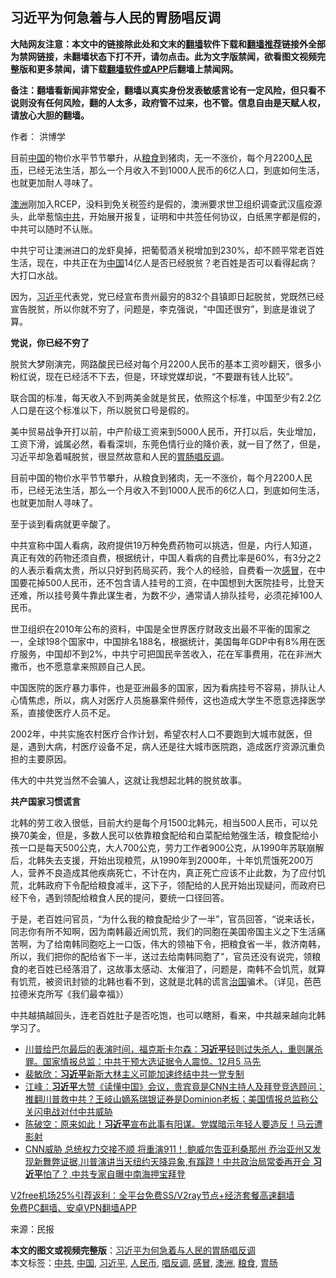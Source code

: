  <h2>习近平为何急着与人民的胃肠唱反调</h2> <p class="notice"><b>大陆网友注意：本文中的链接除此处和文末的<a href="https://github.com/bannedbook/fanqiang" >翻墙</a>软件下载和<a href="https://github.com/killgcd/justmysocks/blob/master/README.md">翻墙推荐</a>链接外全部为禁网链接，未翻墙状态下打不开，请勿点击。此为文字版禁闻，欲看图文视频完整版和更多禁闻，请下载<a href="https://github.com/bannedbook/fanqiang">翻墙软件或APP</a>后翻墙上禁闻网。</p><p>备注：翻墙看新闻非常安全，翻墙以真实身份发表敏感言论有一定风险，但只看不说则没有任何风险，翻的人太多，政府管不过来，也不管。信息自由是天赋人权，请放心大胆的翻墙。</b></p>  <div class="entry"> <p>作者： 洪博学</p> <p id="summary">目前<span class='wp_keywordlink_affiliate'><a href="https://www.bannedbook.org/" title="中国" target="_blank">中国</a></span>的物价水平节节攀升，从<a href="https://www.bannedbook.org/bnews/tag/%E7%B2%AE%E9%A3%9F/" class="st_tag internal_tag" rel="tag" title="标签 粮食 下的日志">粮食</a>到猪肉，无一不涨价，每个月2200<a href="https://www.bannedbook.org/bnews/tag/%e4%ba%ba%e6%b0%91%e5%b8%81/" class="st_tag internal_tag" rel="tag" title="标签 人民币 下的日志">人民币</a>，已经无法生活，那么一个月收入不到1000人民币的6亿人口，到底如何生活，也就更加耐人寻味了。</p> <p id="conimg"><a href="https://www.bannedbook.org/bnews/tag/%e6%be%b3%e6%b4%b2/" class="st_tag internal_tag" rel="tag" title="标签 澳洲 下的日志">澳洲</a>刚加入RCEP，没料到免关税签约是假的，澳洲要求世卫组织调查武汉瘟疫源头，此举惹恼<a href="https://www.bannedbook.org/bnews/tag/%e4%b8%ad%e5%85%b1/" class="st_tag internal_tag" rel="tag" title="标签 中共 下的日志">中共</a>，开始展开报复，证明和中共签任何协议，白纸黑字都是假的，中共可以随时不认账。</p> <p>中共宁可让澳洲进口的龙虾臭掉，把葡萄酒关税增加到230%，却不顾平常老百姓生活，现在，中共正在为<a href="https://www.bannedbook.org/bnews/tag/%E4%B8%AD%E5%9B%BD/" class="st_tag internal_tag" rel="tag" title="标签 中国 下的日志">中国</a>14亿人是否已经脱贫？老百姓是否可以看得起病？大打口水战。</p> <p>因为，<a href="https://www.bannedbook.org/bnews/tag/%e4%b9%a0%e8%bf%91%e5%b9%b3/" class="st_tag internal_tag" rel="tag" title="标签 习近平 下的日志">习近平</a>代表党，党已经宣布贵州最穷的832个县镇即日起脱贫，党既然已经宣告脱贫，所以你就不穷了，问题是，李克强说，“中国还很穷”，到底是谁说了算。</p>  <p><strong>党说，你已经不穷了</strong></p> <p>脱贫大梦刚演完，网路酸民已经对每个月2200人民币的基本工资吵翻天，很多小粉红说，现在已经活不下去，但是，环球党媒却说，“不要跟有钱人比较”。</p> <p>联合国的标准，每天收入不到两美金就是贫民，依照这个标准，中国至少有2.2亿人口是在这个标准以下，所以脱贫口号是假的。</p> <p>美中贸易战争开打以前，中产阶级工资来到5000人民币，开打以后，失业增加，工资下滑，诚属必然，看看深圳，东莞色情行业的降价表，就一目了然了，但是，习近平却急着喊脱贫，很显然故意和人民的<a href="https://www.bannedbook.org/bnews/tag/%E8%83%83%E8%82%A0/" class="st_tag internal_tag" rel="tag" title="标签 胃肠 下的日志">胃肠</a><a href="https://www.bannedbook.org/bnews/tag/%E5%94%B1%E5%8F%8D%E8%B0%83/" class="st_tag internal_tag" rel="tag" title="标签 唱反调 下的日志">唱反调</a>。</p> <p>目前中国的物价水平节节攀升，从粮食到猪肉，无一不涨价，每个月2200人民币，已经无法生活，那么一个月收入不到1000人民币的6亿人口，到底如何生活，也就更加耐人寻味了。</p>  <p>至于谈到看病就更辛酸了。</p> <p>中共宣称中国人看病，政府提供19万种免费药物可以挑选，但是，内行人知道，真正有效的药物还须自费，根据统计，中国人看病的自费比率是60%，有3分之2的人表示看病太贵，所以只好到药局买药，我个人的经验，自费看一次<a href="https://www.bannedbook.org/bnews/tag/%E6%84%9F%E5%86%92/" class="st_tag internal_tag" rel="tag" title="标签 感冒 下的日志">感冒</a>，在中国要花掉500人民币，还不包含请人挂号的工资，在中国想到大医院挂号，比登天还难，所以挂号黄牛靠此谋生者，为数不少，通常请人排队挂号，必须花掉100人民币。</p> <p>世卫组织在2010年公布的资料，中国是全世界医疗财政支出最不平衡的国家之一，全球198个国家中，中国排名188名，根据统计，美国每年GDP中有8%用在医疗服务，中国却不到2%，中共宁可把国民辛苦收入，花在军事费用，花在非洲大撒币，也不愿意拿来照顾自己人民。</p> <p>中国医院的医疗暴力事件，也是亚洲最多的国家，因为看病挂号不容易，排队让人心情焦虑，所以，病人对医疗人员施暴案件频传，这也造成大学生不愿意选择医学系，直接使医疗人员不足。</p> <p>2002年，中共实施农村医疗合作计划，希望农村人口不要跑到大城市就医，但是，遇到大病，村医疗设备不足，病人还是往大城市医院跑，造成医疗资源沉重负担的主要原因。</p>  <p>伟大的中共党当然不会骗人，这就让我想起北韩的脱贫故事。</p> <p><strong>共产国家习惯谎言</strong></p> <p>北韩的劳工收入很低，目前大约是每个月1500北韩元，相当500人民币，可以兑换70美金，但是，多数人民可以依靠粮食配给和白菜配给勉强生活，粮食配给小孩一口是每天500公克，大人700公克，劳力工作者900公克，从1990年苏联崩解后，北韩失去支援，开始出现粮荒，从1990年到2000年，十年饥荒饿死200万人，营养不良造成其他疾病死亡，不计在内，真正死亡应该不止此数，为了应付饥荒，北韩政府下令配给粮食减半，这下子，领配给的人民开始出现疑问，而政府已经下令，遇到领配给粮食人民的提问，要统一口径回答。</p> <p>于是，老百姓问官员，“为什么我的粮食配给少了一半”，官员回答，“说来话长，同志你有所不知啊，因为南韩最近闹饥荒，我们的同胞在美国帝国主义之下生活痛苦啊，为了给南韩同胞吃上一口饭，伟大的领袖下令，把粮食省一半，救济南韩，所以，我们把你的配给省下一半，送过去给南韩同胞了”，官员还没有说完，领粮食的老百姓已经落泪了，这故事太感动、太催泪了，问题是，南韩不会饥荒，就算有饥荒，被资讯封锁的北韩也看不到，这就是北韩的谎言<span class='wp_keywordlink'><a href="https://www.bannedbook.org/forum24/topic8925.html" title="《治国大道》" target="_blank">治国</a></span>骗术。（详见，芭芭拉德米克所写《我们最幸福》）</p> <p>中共越搞越回头，连老百姓肚子是否吃饱，也可以瞎掰，看来，中共越来越向北韩学习了。</p>  <ul class='op-related-articles' title='相关阅读'> <li><a href='https://www.bannedbook.org/bnews/bannedvideo/20201205/1442354.html' target='_blank'>川普给巴尔最后的表演时间，福克斯卡尔森：<b>习近平</b>轻则过失杀人，重则屠杀罪。国家情报总监：中共干预大选证据令人震惊。12月5  马先</a></li> <li><a href='https://www.bannedbook.org/bnews/headline/20201205/1442293.html' target='_blank'>裴敏欣：<b>习近平</b>新斯大林主义可能加速终结中共一党专制</a></li> <li><a href='https://www.bannedbook.org/bnews/cbnews/20201204/1442130.html' target='_blank'>江峰：<b>习近平</b>大赞《读懂中国》会议，贵宾竟是CNN主持人及拜登竞选顾问；推翻川普救中共？王岐山嫡系瑞银证券是Dominion老板；美国情报总监称公关闪电战对付中共威胁</a></li> <li><a href='https://www.bannedbook.org/bnews/cbnews/20201204/1442087.html' target='_blank'>陈破空：原来如此！<b>习近平</b>宣布此事有阳谋。党媒暗示年轻人要造反！马云遭影射</a></li> <li><a href='https://www.bannedbook.org/bnews/bannedvideo/20201204/1442072.html' target='_blank'>CNN威胁 总统权力交接不顺 将重演911！,鲍威尔吿亚利桑那州  乔治亚州又发现新舞弊证据,川普演讲当天纽约天降异象,有蹊跷！中共政治局常委再开会    <b>习近平</b>怕了？,中共专家自曝中南海押宝拜登</a></li> </ul> <p class="texttj"> <a href="https://www.bannedbook.org/forum23/topic22702.html" target="_blank">V2free机场25%引荐返利：全平台免费SS/V2ray节点+经济套餐高速翻墙</a><br/> <a href="https://github.com/bannedbook/fanqiang/wiki/%E7%A6%81%E9%97%BB%E7%BD%91%E5%AE%89%E5%8D%93%E7%BF%BB%E5%A2%99%E6%96%B0%E9%97%BBAPP" target="_blank">免费PC翻墙、安卓VPN翻墙APP</a></p><p> 来源：民报 </p><a name='sharetosocial'></a>       <div><b>本文的图文或视频完整版</b>：<a href='https://www.bannedbook.org/bnews/comments/20201205/1442506.html'>习近平为何急着与人民的胃肠唱反调</a></div>  </div><!--END ENTRY--> <div class="postfooter"> <div>本文标签：<a href="https://www.bannedbook.org/bnews/tag/%e4%b8%ad%e5%85%b1/" rel="tag">中共</a>, <a href="https://www.bannedbook.org/bnews/tag/%E4%B8%AD%E5%9B%BD/" rel="tag">中国</a>, <a href="https://www.bannedbook.org/bnews/tag/%e4%b9%a0%e8%bf%91%e5%b9%b3/" rel="tag">习近平</a>, <a href="https://www.bannedbook.org/bnews/tag/%e4%ba%ba%e6%b0%91%e5%b8%81/" rel="tag">人民币</a>, <a href="https://www.bannedbook.org/bnews/tag/%E5%94%B1%E5%8F%8D%E8%B0%83/" rel="tag">唱反调</a>, <a href="https://www.bannedbook.org/bnews/tag/%E6%84%9F%E5%86%92/" rel="tag">感冒</a>, <a href="https://www.bannedbook.org/bnews/tag/%e6%be%b3%e6%b4%b2/" rel="tag">澳洲</a>, <a href="https://www.bannedbook.org/bnews/tag/%E7%B2%AE%E9%A3%9F/" rel="tag">粮食</a>, <a href="https://www.bannedbook.org/bnews/tag/%E8%83%83%E8%82%A0/" rel="tag">胃肠</a></div>  </div><!--END POSTFOOTER--> 